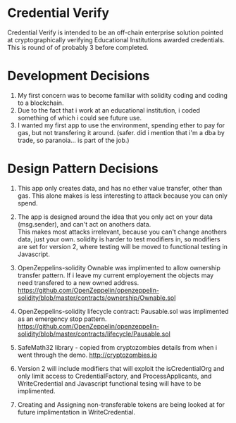 # Credential Verify

Credential Verify is intended to be an off-chain enterprise solution pointed at cryptographically verifying Educational Institutions awarded credentials.  This is round of of probably 3 before completed.

# Development Decisions

1. My first concern was to become familiar with solidity coding and coding to a blockchain.
2. Due to the fact that i work at an educational institution, i coded something of which i could see future use.
3. I wanted my first app to use the environment, spending ether to pay for gas, but not transfering it around. 
    (safer.  did i mention that i'm a dba by trade, so paranoia... is part of the job.)

# Design Pattern Decisions

1. This app only creates data, and has no ether value transfer, other than gas.  This alone makes is less interesting to attack
because you can only spend.

2. The app is designed around the idea that you only act on your data (msg.sender), and can't act on anothers data.  
This makes most attacks irrelevant, because you can't change anothers data, just your own.  solidity is harder to test
modifiers in, so modifiers are set for version 2, where testing will be moved to functional testing in Javascript.

3. OpenZeppelins-solidity Ownable was implimented to allow ownership transfer pattern. If i leave my current employement the objects may
need transfered to a new owned address.
https://github.com/OpenZeppelin/openzeppelin-solidity/blob/master/contracts/ownership/Ownable.sol

4. OpenZeppelins-solidity lifecycle contract: Pausable.sol was implimented as an emergency stop pattern.
https://github.com/OpenZeppelin/openzeppelin-solidity/blob/master/contracts/lifecycle/Pausable.sol

5. SafeMath32 library - copied from cryptozombies details from when i went through the demo.
http://cryptozombies.io

6. Version 2 will include modifiers that will exploit the isCredentialOrg and only limit access to 
CredentialFactory, and ProcessApplicants, and WriteCredential and Javascript functional tesing will have to be implimented.

7. Creating and Assigning non-transferable tokens are being looked at for future implimentation in WriteCredential.